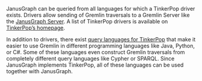 JanusGraph can be queried from all languages for which a TinkerPop
driver exists. Drivers allow sending of Gremlin traversals to a Gremlin
Server like the [JanusGraph Server](../../operations/server.md). A list of TinkerPop
drivers is available on [TinkerPop’s homepage](https://tinkerpop.apache.org/#language-drivers).

In addition to drivers, there exist 
[query languages for TinkerPop](https://tinkerpop.apache.org/#language-variants-compilers)
that make it easier to use Gremlin in different programming languages
like Java, Python, or C\#. Some of these languages even construct
Gremlin traversals from completely different query languages like Cypher
or SPARQL. Since JanusGraph implements TinkerPop, all of these languages
can be used together with JanusGraph.
